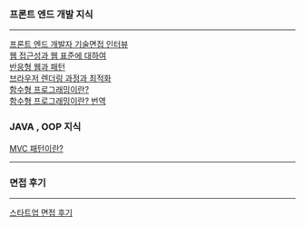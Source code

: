### 프론트 엔드 개발 지식
- - - - -
[프론트 엔드 개발자 기술면접 인터뷰](https://realmojo.tistory.com/300)<br/>
[웹 접근성과 웹 표준에 대하여](https://goddaehee.tistory.com/244)<br/>
[반응형 웹과 패턴](https://www.nextree.co.kr/p8622/)<br/>
[브라우저 렌더링 과정과 최적화](https://velog.io/@ru_bryunak/%EB%A0%8C%EB%8D%94%EB%A7%81%EC%9D%B4%EB%9E%80)<br/>
[함수형  프로그래밍이란?](https://medium.com/javascript-scene/master-the-javascript-interview-what-is-functional-programming-7f218c68b3a0)<br/>
[함수형 프로그래밍이란? 번역](https://sungjk.github.io/2017/07/17/fp.html)



### JAVA , OOP 지식
[MVC 패턴이란?](https://developer.mozilla.org/ko/docs/Glossary/MVC)<br/>
- - - - -

### 면접 후기
- - - - -
[스타트업 면접 후기](https://velog.io/@ddorong/%EC%BB%B4%EA%B3%B5-%EC%84%9D%EC%82%AC%EC%83%9D%EC%9D%98-%EC%8A%A4%ED%83%80%ED%8A%B8%EC%97%85-%EB%A9%B4%EC%A0%91%ED%9B%84%EA%B8%B0)<br/>

